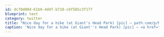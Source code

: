```yaml
---
id: dc70d00d-61b9-4d4f-b710-cbf585c3f177
blueprint: text
category: twitter
title: "Nice day for a hike (at Giant's Head Park) [pic] — path.com/p/Nx40w"
caption: 'Nice day for a hike (at Giant''s Head Park) [pic] — <a href="http://path.com/p/Nx40w" title="http://path.com/p/Nx40w" class="link link_untco">path.com/p/Nx40w</a>'
---
```

